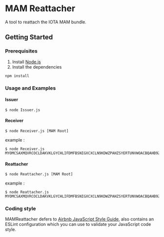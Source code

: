 # MAM Reattacher

A tool to reattach the IOTA MAM bundle.

## Getting Started

### Prerequisites

1. Install [Node.js](https://nodejs.org/en/)
2. Install the dependencies
```
npm install
```

### Usage and Examples

#### Issuer

```
$ node Issuer.js
```

#### Receiver

```
$ node Receiver.js [MAM Root]
```
example : 
```
$ node Receiver.js MYOMCSAXMQVRCOCLDAKVKLGYCHLIFDMFBSNIGXCXCLN9KDWZPAHZSYERTUNVWOACBQAHB9ZWJQXLYOECG
```

#### Reattacher

```
$ node Reattacher.js [MAM Root]
```
example : 
```
$ node Reattacher.js MYOMCSAXMQVRCOCLDAKVKLGYCHLIFDMFBSNIGXCXCLN9KDWZPAHZSYERTUNVWOACBQAHB9ZWJQXLYOECG
```

### Coding style 
MAMReattacher defers to [Airbnb JavaScript Style Guide](https://github.com/airbnb/javascript),
also contains an ESLint configuration which you can use to validate your JavaScript code style.
